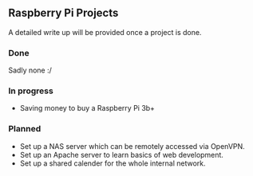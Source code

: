 ## Raspberry Pi Projects
A detailed write up will be provided once a project is done.

### Done
Sadly none :/

### In progress
* Saving money to buy a Raspberry Pi 3b+

### Planned
* Set up a NAS server which can be remotely accessed via OpenVPN.
* Set up an Apache server to learn basics of web development.
* Set up a shared calender for the whole internal network.
